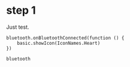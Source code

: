 # step 1

Just test.

```blocks
bluetooth.onBluetoothConnected(function () {
    basic.showIcon(IconNames.Heart)
})
```

```package
bluetooth
```

<script src="https://makecode.com/gh-pages-embed.js"></script><script>makeCodeRender("{{ site.makecode.home_url }}", "{{ site.github.owner_name }}/{{ site.github.repository_name }}");</script>

